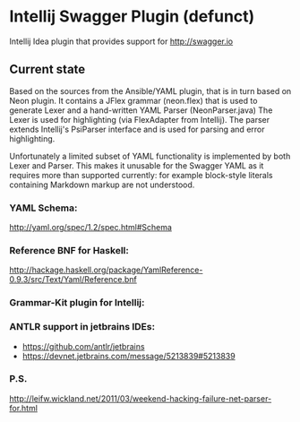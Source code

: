 # Intellij Swagger Plugin (defunct)
Intellij Idea plugin that provides support for http://swagger.io

## Current state

Based on the sources from the Ansible/YAML plugin, that is in turn based on Neon plugin.
It contains a JFlex grammar (neon.flex) that is used to generate Lexer and a hand-written YAML Parser (NeonParser.java)
The Lexer is used for highlighting (via FlexAdapter from Intellij). 
The parser extends Intellij's PsiParser interface and is used for parsing and error highlighting. 

Unfortunately a limited subset of YAML functionality is implemented by both Lexer and Parser. This makes it unusable 
for the Swagger YAML as it requires more than supported currently: for example block-style literals containing Markdown
markup are not understood.

### YAML Schema: 

http://yaml.org/spec/1.2/spec.html#Schema

### Reference BNF for Haskell: 

http://hackage.haskell.org/package/YamlReference-0.9.3/src/Text/Yaml/Reference.bnf

### Grammar-Kit plugin for Intellij: 

### ANTLR support in jetbrains IDEs: 
- https://github.com/antlr/jetbrains
- https://devnet.jetbrains.com/message/5213839#5213839

### P.S.
http://leifw.wickland.net/2011/03/weekend-hacking-failure-net-parser-for.html
